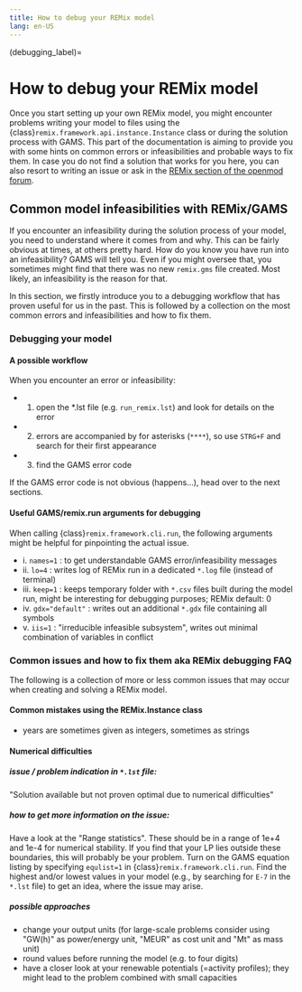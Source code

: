 ```yaml
---
title: How to debug your REMix model
lang: en-US
---
```


(debugging_label)=

# How to debug your REMix model

Once you start setting up your own REMix model, you might encounter problems
writing your model to files using the
{class}`remix.framework.api.instance.Instance` class or during the solution
process with GAMS.
This part of the documentation is aiming to provide you with some hints on
common errors or infeasibilities and probable ways to fix them.
In case you do not find a solution that works for you here, you can also resort
to writing an issue or ask in the
[REMix section of the openmod forum](https://forum.openmod.org/tag/remix).

## Common model infeasibilities with REMix/GAMS

If you encounter an infeasibility during the solution process of your model, you
need to understand where it comes from and why.
This can be fairly obvious at times, at others pretty hard.
How do you know you have run into an infeasibility?
GAMS will tell you.
Even if you might oversee that, you sometimes might find that there was no new
`remix.gms` file created.
Most likely, an infeasibility is the reason for that.

In this section, we firstly introduce you to a debugging workflow
that has proven useful for us in the past. This is followed by a collection on
the most common errors and infeasibilities and how to fix them.

### Debugging your model

#### A possible workflow

When you encounter an error or infeasibility:

- 1. open the *.lst file (e.g. `run_remix.lst`) and look for details on the
error
- 2. errors are accompanied by for asterisks (`****`), so use `STRG+F` and
search for their first appearance
- 3. find the GAMS error code

If the GAMS error code is not obvious (happens...), head over to the next
sections.

#### Useful GAMS/remix.run arguments for debugging

When calling {class}`remix.framework.cli.run`, the following arguments might be
helpful for pinpointing the actual issue.

- i. `names=1` : to get understandable GAMS error/infeasibility messages
- ii. `lo=4` : writes log of REMix run in a dedicated `*.log` file (instead of
terminal)
- iii. `keep=1` : keeps temporary folder with `*.csv` files built during the
model run, might be interesting for debugging purposes; REMix default: 0
- iv. `gdx="default"` : writes out an additional `*.gdx` file containing all
symbols
- v. `iis=1` : "irreducible infeasible subsystem", writes out minimal
combination of variables in conflict

### Common issues and how to fix them aka REMix debugging FAQ

The following is a collection of more or less common issues that may occur when
creating and solving a REMix model.

#### Common mistakes using the REMix.Instance class

- years are sometimes given as integers, sometimes as strings

#### Numerical difficulties

##### issue / problem indication in `*.lst` file:

"Solution available but not proven optimal due to numerical difficulties"

##### how to get more information on the issue:

Have a look at the "Range statistics".
These should be in a range of 1e+4 and 1e-4 for numerical stability.
If you find that your LP lies outside these boundaries, this will probably be
your problem.
Turn on the GAMS equation listing by specifying `equlist=1` in
{class}`remix.framework.cli.run`.
Find the highest and/or lowest values in your model (e.g., by searching for
`E-7` in the `*.lst` file) to get an idea, where the issue may arise.

##### possible approaches

- change your output units (for large-scale problems consider using "GW(h)" as
power/energy unit, "MEUR" as cost unit and "Mt" as mass unit)
- round values before running the model (e.g. to four digits)
- have a closer look at your renewable potentials (=activity profiles); they might lead to the problem combined with small capacities
